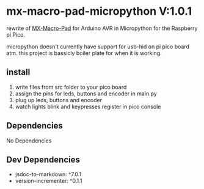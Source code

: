 # mx-macro-pad-micropython V:1.0.1

rewrite of [MX-Macro-Pad](https://github.com/dough10/MX-Macro-Pad) for Arduino AVR in Micropython for the Raspberry pi Pico.

micropython doesn't currently have support for usb-hid on pi pico board atm. this project is bassicly boiler plate for when it is working.

## install

1. write files from src folder to your pico board
2. assign the pins for leds, buttons and encoder in main.py
3. plug up leds, buttons and encoder
4. watch lights blink and keypresses register in pico console

## Dependencies

No Dependencies

## Dev Dependencies

- jsdoc-to-markdown: ^7.0.1
- version-incrementer: ^0.1.1
